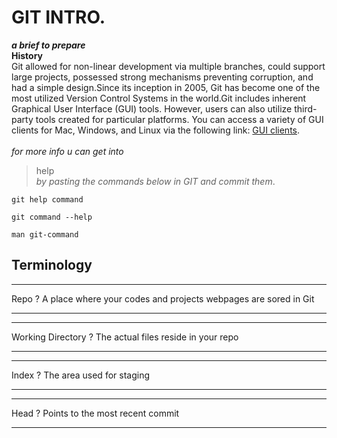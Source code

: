 # GIT INTRO.
***a brief to prepare*** <br>
**History** <br>
Git allowed for non-linear development via multiple branches, could support large projects, possessed strong mechanisms preventing corruption, 
and had a simple design.Since its inception in 2005, Git has become one of the most utilized Version Control Systems in the world.Git includes inherent Graphical User Interface (GUI) tools. 
However, users can also utilize third-party tools created for particular platforms.
You can access a variety of GUI clients for Mac, Windows, and Linux via the following link: 
[GUI clients](https://git-scm.com/downloads/guis). <br> <br>
*for more info u can get into* 
>help <br>
*by pasting the commands below in GIT and commit them*. <br>

```
git help command

git command --help

man git-command
``` 

## Terminology 
___
Repo
?
A place where your codes and projects webpages are sored in Git
___
___
Working Directory
?
The actual files reside in your repo
___
___
Index
?
The area used for staging
___
___
Head
?
Points to the most recent commit
___
